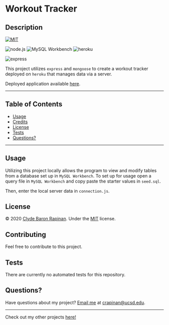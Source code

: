 # Workout Tracker

## Description

[![MIT](https://img.shields.io/badge/License-MIT-yellow.svg)](https://opensource.org/licenses/MIT)

![node.js](https://img.shields.io/badge/Dependencies-node.js-green)
![MySQL Workbench](https://img.shields.io/badge/Dependencies-mongoose)
![heroku](https://img.shields.io/badge/Dependencies-heroku-purple)

![express](https://img.shields.io/badge/npm-express-blue)

This project utilizes `express` and `mongoose` to create a workout tracker deployed on `heroku` that manages data via a server. 

Deployed application available [here](https://workout-tracker-cbr.herokuapp.com/).

---
## Table of Contents 

* [Usage](#Usage)
* [Credits](#Credits)
* [License](#License)
* [Tests](#Tests)
* [Questions?](#Questions?)

---


## Usage

Utilizing this project locally allows the program to  view and modify tables from a database set up in `MySQL Workbench`. 
To set up for usage open a query file in `MySQL Workbench` and copy paste the starter values in `seed.sql`.

Then, enter the local server data in `connection.js`.

## License

© 2020 [Clyde Baron Rapinan](https://github.com/clydebaron2000). Under the [MIT](https://opensource.org/licenses/MIT) license.

## Contributing

Feel free to contribute to this project.

## Tests

There are currently no automated tests for this repository.

## Questions?

Have questions about my project? [Email me](mailto:crapinan@ucsd.edu) at crapinan@ucsd.edu.

---
Check out my other projects [here!](https://github.com/clydebaron2000)
